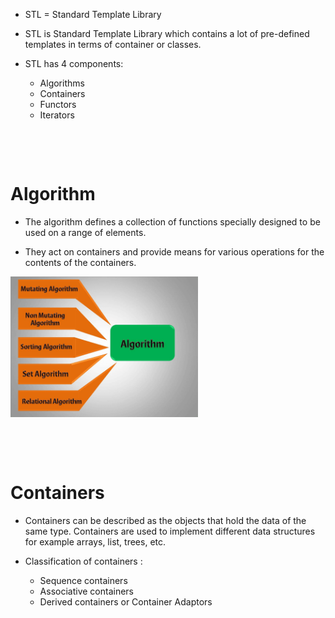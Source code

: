 - STL = Standard Template Library

* STL is Standard Template Library which contains a lot of pre-defined templates in terms of container or classes.

* STL has 4 components:
  - Algorithms
  - Containers
  - Functors
  - Iterators

&nbsp;

&nbsp;

# Algorithm

- The algorithm defines a collection of functions specially designed to be used on a range of elements.

* They act on containers and provide means for various operations for the contents of the containers.

<img alt="stl-components5" src="https://github.com/Chaitalykundu/Language-Practice/blob/master/C-plus-plus/STL/assets/stl-components5.png" width="300px">

&nbsp;

&nbsp;

# Containers

- Containers can be described as the objects that hold the data of the same type. Containers are used to implement different data structures for example arrays, list, trees, etc.

* Classification of containers :

  - Sequence containers
  - Associative containers
  - Derived containers or Container Adaptors
